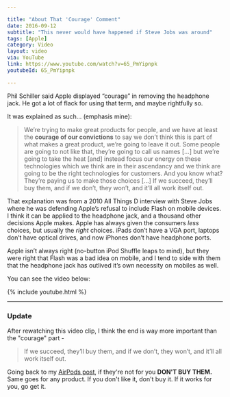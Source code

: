 ```yaml
---

title: "About That 'Courage' Comment"
date: 2016-09-12
subtitle: "This never would have happened if Steve Jobs was around"
tags: [Apple]
category: Video
layout: video
via: YouTube
link: https://www.youtube.com/watch?v=65_PmYipnpk
youtubeId: 65_PmYipnpk

---
```


Phil Schiller said Apple displayed “courage” in removing the headphone jack. He got a lot of flack for using that term, and maybe rightfully so.

It was explained as such...<!-- more --> (emphasis mine):

 >We’re trying to make great products for people, and we have at least the **courage of our convictions** to say we don’t think this is part of what makes a great product, we’re going to leave it out. Some people are going to not like that, they’re going to call us names […] but we’re going to take the heat [and] instead focus our energy on these technologies which we think are in their ascendancy and we think are going to be the right technologies for customers. And you know what? They’re paying us to make those choices […] If we succeed, they’ll buy them, and if we don’t, they won’t, and it’ll all work itself out.
 
 

That explanation was from a 2010 All Things D interview with Steve Jobs where he was defending Apple’s refusal to include Flash on mobile devices. I think it can be applied to the headphone jack, and a thousand other decisions Apple makes. Apple has always given the consumers _less_ choices, but usually the _right_ choices. iPads don’t have a VGA port, laptops don’t have optical drives, and now iPhones don’t have headphone ports.

Apple isn’t always right (no-button iPod Shuffle leaps to mind), but they were right that Flash was a bad idea on mobile, and I tend to side with them that the headphone jack has outlived it’s own necessity on mobiles as well.

You can see the video below:

{% include youtube.html %}

--------------

### Update

After rewatching this video clip, I think the end is way more important than the "courage" part -  

 > If we succeed, they’ll buy them, and if we don’t, they won’t, and it’ll all work itself out.
 
Going back to my [AirPods post](http://www.cocktailsandcoffee.com/writing/airpod-paranoia/), if they're not for you **DON'T BUY THEM.** Same goes for any product. If you don't like it, don't buy it. If it works for you, go get it.
